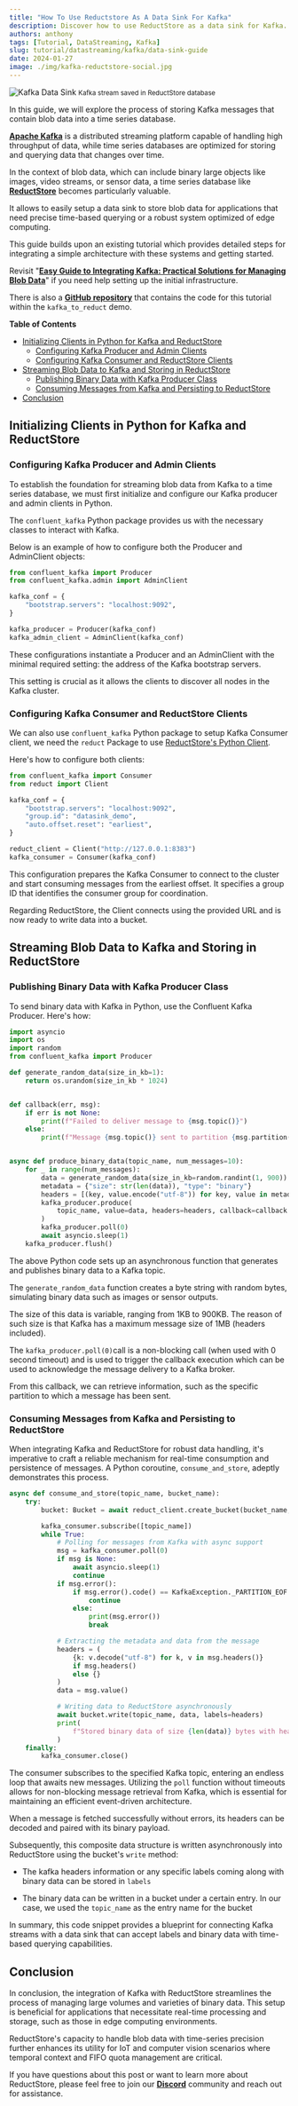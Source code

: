 ```yaml
---
title: "How To Use Reductstore As A Data Sink For Kafka"
description: Discover how to use ReductStore as a data sink for Kafka. This guide covers the basics of setting up ReductStore to store and manage data from Kafka streams, providing a straightforward approach for efficiently storing binary data and its metadata, including labels, in a time series database.
authors: anthony
tags: [Tutorial, DataStreaming, Kafka]
slug: tutorial/datastreaming/kafka/data-sink-guide
date: 2024-01-27
image: ./img/kafka-reductstore-social.jpg
---
```


![Kafka Data Sink](./img/kafka-reductstore.webp)
<small>Kafka stream saved in ReductStore database</small>

In this guide, we will explore the process of storing Kafka messages that contain blob data into a time series database.

[**Apache Kafka**](<https://kafka.apache.org/>) is a distributed streaming platform capable of handling high throughput of data, while time series databases are optimized for storing and querying data that changes over time.

In the context of blob data, which can include binary large objects like images, video streams, or sensor data, a time series database like [**ReductStore**](<https://reduct.store/>) becomes particularly valuable.

It allows to easily setup a data sink to store blob data for applications that need precise time-based querying or a robust system optimized of edge computing.

This guide builds upon an existing tutorial which provides detailed steps for integrating a simple architecture with these systems and getting started.

Revisit "[**Easy Guide to Integrating Kafka: Practical Solutions for Managing Blob Data**](<https://www.reduct.store/blog/tutorial/datastreaming/kafka/easy-kafka-reductstore-integration-guide>)" if you need help setting up the initial infrastructure.

There is also a [**GitHub repository**](<https://github.com/reductstore/reduct-kafka-example>) that contains the code for this tutorial within the `kafka_to_reduct` demo.

<!--truncate-->

**Table of Contents**

- [Initializing Clients in Python for Kafka and ReductStore](#initializing-clients-in-python-for-kafka-and-reductstore)
    - [Configuring Kafka Producer and Admin Clients](#configuring-kafka-producer-and-admin-clients)
    - [Configuring Kafka Consumer and ReductStore Clients](#configuring-kafka-consumer-and-reductstore-clients)
- [Streaming Blob Data to Kafka and Storing in ReductStore](#streaming-blob-data-to-kafka-and-storing-in-reductstore)
    - [Publishing Binary Data with Kafka Producer Class](#publishing-binary-data-with-kafka-producer-class)
    - [Consuming Messages from Kafka and Persisting to ReductStore](#consuming-messages-from-kafka-and-persisting-to-reductstore)
- [Conclusion](#conclusion)


## Initializing Clients in Python for Kafka and ReductStore

### Configuring Kafka Producer and Admin Clients
To establish the foundation for streaming blob data from Kafka to a time series database, we must first initialize and configure our Kafka producer and admin clients in Python.

The `confluent_kafka` Python package provides us with the necessary classes to interact with Kafka.

Below is an example of how to configure both the Producer and AdminClient objects:

```python
from confluent_kafka import Producer
from confluent_kafka.admin import AdminClient

kafka_conf = {
    "bootstrap.servers": "localhost:9092",
}

kafka_producer = Producer(kafka_conf)
kafka_admin_client = AdminClient(kafka_conf)
```

These configurations instantiate a Producer and an AdminClient with the minimal required setting: the address of the Kafka bootstrap servers.

This setting is crucial as it allows the clients to discover all nodes in the Kafka cluster.

### Configuring Kafka Consumer and ReductStore Clients
We can also use `confluent_kafka` Python package to setup Kafka Consumer client, we need the `reduct` Package to use [ReductStore's Python Client](<https://py.reduct.store/en/latest/>).

Here's how to configure both clients:

```python
from confluent_kafka import Consumer
from reduct import Client

kafka_conf = {
    "bootstrap.servers": "localhost:9092",
    "group.id": "datasink_demo",
    "auto.offset.reset": "earliest",
}

reduct_client = Client("http://127.0.0.1:8383")
kafka_consumer = Consumer(kafka_conf)
```

This configuration prepares the Kafka Consumer to connect to the cluster and start consuming messages from the earliest offset. It specifies a group ID that identifies the consumer group for coordination.

Regarding ReductStore, the Client connects using the provided URL and is now ready to write data into a bucket.

## Streaming Blob Data to Kafka and Storing in ReductStore


### Publishing Binary Data with Kafka Producer Class
To send binary data with Kafka in Python, use the Confluent Kafka Producer. Here's how:

```python
import asyncio
import os
import random
from confluent_kafka import Producer

def generate_random_data(size_in_kb=1):
    return os.urandom(size_in_kb * 1024)


def callback(err, msg):
    if err is not None:
        print(f"Failed to deliver message to {msg.topic()}")
    else:
        print(f"Message {msg.topic()} sent to partition {msg.partition()}")


async def produce_binary_data(topic_name, num_messages=10):
    for _ in range(num_messages):
        data = generate_random_data(size_in_kb=random.randint(1, 900))
        metadata = {"size": str(len(data)), "type": "binary"}
        headers = [(key, value.encode("utf-8")) for key, value in metadata.items()]
        kafka_producer.produce(
            topic_name, value=data, headers=headers, callback=callback
        )
        kafka_producer.poll(0)
        await asyncio.sleep(1)
    kafka_producer.flush()
```

The above Python code sets up an asynchronous function that generates and publishes binary data to a Kafka topic.

The `generate_random_data` function creates a byte string with random bytes, simulating binary data such as images or sensor outputs.

The size of this data is variable, ranging from 1KB to 900KB. The reason of such size is that Kafka has a maximum message size of 1MB (headers included).

The `kafka_producer.poll(0)`call is a non-blocking call (when used with 0 second timeout) and is used to trigger the callback execution which can be used to acknowledge the message delivery to a Kafka broker.

From this callback, we can retrieve information, such as the specific partition to which a message has been sent.

### Consuming Messages from Kafka and Persisting to ReductStore
When integrating Kafka and ReductStore for robust data handling, it's imperative to craft a reliable mechanism for real-time consumption and persistence of messages. A Python coroutine, `consume_and_store`, adeptly demonstrates this process.

```python
async def consume_and_store(topic_name, bucket_name):
    try:
        bucket: Bucket = await reduct_client.create_bucket(bucket_name, exist_ok=True)

        kafka_consumer.subscribe([topic_name])
        while True:
            # Polling for messages from Kafka with async support
            msg = kafka_consumer.poll(0)
            if msg is None:
                await asyncio.sleep(1)
                continue
            if msg.error():
                if msg.error().code() == KafkaException._PARTITION_EOF:
                    continue
                else:
                    print(msg.error())
                    break

            # Extracting the metadata and data from the message
            headers = (
                {k: v.decode("utf-8") for k, v in msg.headers()}
                if msg.headers()
                else {}
            )
            data = msg.value()

            # Writing data to ReductStore asynchronously
            await bucket.write(topic_name, data, labels=headers)
            print(
                f"Stored binary data of size {len(data)} bytes with headers: {headers}"
            )
    finally:
        kafka_consumer.close()
```

The consumer subscribes to the specified Kafka topic, entering an endless loop that awaits new messages. Utilizing the `poll` function without timeouts allows for non-blocking message retrieval from Kafka, which is essential for maintaining an efficient event-driven architecture.

When a message is fetched successfully without errors, its headers can be decoded and paired with its binary payload.

Subsequently, this composite data structure is written asynchronously into ReductStore using the bucket's `write` method:

- The kafka headers information or any specific labels coming along with binary data can be stored in `labels`

- The binary data can be written in a bucket under a certain entry. In our case, we used the `topic_name` as the entry name for the bucket


<!-- -->

In summary, this code snippet provides a blueprint for connecting Kafka streams with a data sink that can accept labels and binary data with time-based querying capabilities.

## Conclusion
In conclusion, the integration of Kafka with ReductStore streamlines the process of managing large volumes and varieties of binary data. This setup is beneficial for applications that necessitate real-time processing and storage, such as those in edge computing environments.

ReductStore's capacity to handle blob data with time-series precision further enhances its utility for IoT and computer vision scenarios where temporal context and FIFO quota management are critical.

If you have questions about this post or want to learn more about ReductStore, please feel free to join our [**Discord**](<https://discord.com/channels/939475547065561088/1154679443407785984>) community and reach out for assistance.